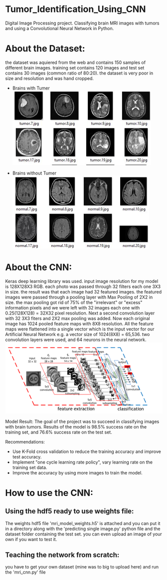# Tumor_Identification_Using_CNN
Digital Image Processing project.
Classifying brain MRI images with tumors and using a Convolutional Neural Network in Python. 

# About the Dataset:
the dataset was aquiered from the web and contains 150 samples of different brain images.
training set contains 120 images and test set contains 30 images (common ratio of 80:20).
the dataset is very poor in size and resolution and was hand cropped.
* Brains with Tumer 
![picture alt](https://github.com/amitsason/brain_MRI_CNN/blob/master/readme%20images/tumorExmple.JPG)


* Brains without Tumer 
![picture alt](https://github.com/amitsason/brain_MRI_CNN/blob/master/readme%20images/normalExample.JPG)


# About the CNN:
Keras deep learning library was used.
input image resolution for my model is 128X128X3 RGB.
each photo was passed through 32 filters each one 3X3 in size. the result was that each image had 32 featured images.
the featured images were passed through a pooling layer with Max Pooling of 2X2 in size. the max pooling got rid of 75% of the "irrelevant" or "excess" information pixels and we were left with 32 images each one with 0.25(128X128) = 32X32 pixel resolution.
Next a second convolution layer with 32 3X3 fiters and 2X2 max pooling was added. Now each original image has 1024 pooled feature maps with 8X8 resolution. All the feature maps were flattened into a single vector which is the input vector for our Artificial Neural Network e.g. a vector size of 1024(8X8) = 65,536.
two convolution layers were used, and 64 neurons in the neural network.
![picture alt](https://github.com/amitsason/brain_MRI_CNN/blob/master/readme%20images/convolutional_neural_network.png)

Model Result:
The goal of the project was to succeed in classifying images with brain tumors.
Results of the model is 98.5% success rate on the training set, and 76.6% success rate on the test set.


Recommendations:
* Use K-Fold cross validation to reduce the training accuracy and improve test accuracy.
* Implement "one cycle learning rate policy", vary learning rate on the training set data.
* Improve the accuracy by using more images to train the model.

# How to use the CNN:

## Using the hdf5 ready to use weights file:
The weights hdf5 file 'mri_model_weights.h5' is attached and you can put it in a directory along with the 'predicting single image.py'
python file and the dataset folder containing the test set.
you can even upload an image of your own if you want to test it.


## Teaching the network from scratch:
you have to get your own dataset (mine was to big to upload here)
and run the 'mri_cnn.py' file